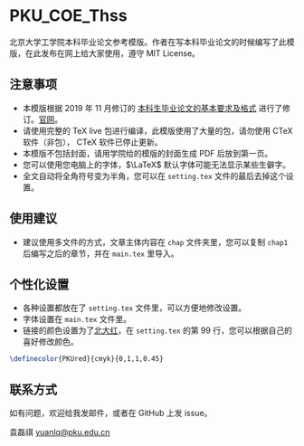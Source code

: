 # PKU_COE_Thss
北京大学工学院本科毕业论文参考模版。作者在写本科毕业论文的时候编写了此模版，在此发布在网上给大家使用，遵守 MIT License。

## 注意事项

- 本模版根据 2019 年 11 月修订的 [本科生毕业论文的基本要求及格式](https://www.coe.pku.edu.cn/docs/20191122105033554079.pdf) 进行了修订。[官网](https://www.coe.pku.edu.cn/jxzs/bksjy/cyxz/xscyxz/bylw/index.htm)。
- 请使用完整的 TeX live 包进行编译，此模版使用了大量的包，请勿使用 CTeX 软件（非包）， CTeX 软件已停止更新。
- 本模版不包括封面，请用学院给的模版的封面生成 PDF 后放到第一页。
- 您可以使用您电脑上的字体，$\LaTeX$ 默认字体可能无法显示某些生僻字。
- 全文自动将全角符号变为半角，您可以在 `setting.tex` 文件的最后去掉这个设置。

## 使用建议

- 建议使用多文件的方式，文章主体内容在 `chap` 文件夹里，您可以复制 `chap1` 后编写之后的章节，并在 `main.tex` 里导入。

## 个性化设置

- 各种设置都放在了 `setting.tex` 文件里，可以方便地修改设置。
- 字体设置在 `main.tex` 文件里。
- 链接的颜色设置为了[北大红](https://vim.pku.edu.cn/bsgf/index.htm)，在 `setting.tex` 的第 99 行，您可以根据自己的喜好修改颜色。

```tex
\definecolor{PKUred}{cmyk}{0,1,1,0.45}
```

## 联系方式

如有问题，欢迎给我发邮件，或者在 GitHub 上发 issue。

袁磊祺 yuanlq@pku.edu.cn

